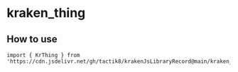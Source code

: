 # kraken_thing



## How to use

```
import { KrThing } from 'https://cdn.jsdelivr.net/gh/tactik8/krakenJsLibraryRecord@main/kraken_thing/kraken_thing.js';



```